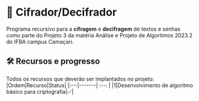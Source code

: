 # 🔐 Cifrador/Decifrador
Programa recursivo para a **cifragem** e **decifragem** de textos e senhas como parte do Projeto 3 da matéria Análise e Projeto de Algoritmos 2023.2 do IFBA campus Camaçari.
## 🛠️ Recursos e progresso
Todos os recursos que deverão ser implantados no projeto:
|Ordem|Recurso|Status|
|:--:|-------| :--: |
|1|Desenvolvimento de algoritmo básico para criptografia|✅|
